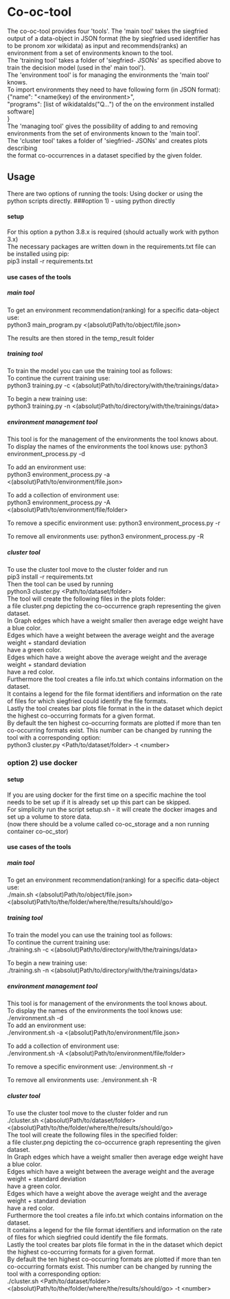 # Co-oc-tool  
The co-oc-tool provides four 'tools'. The 'main tool' takes the siegfried output of a data-object
in JSON format (the by siegfried used identifier has to be pronom xor wikidata) as input
and recommends(ranks) an environment from a set of environments known to the tool.  
The 'training tool' takes a folder of 'siegfried- JSONs' as specified above to train the
decision model (used in the' main tool').  
The 'environment tool' is for managing the environments the 'main tool' knows.  
To import environments they need to have following form (in JSON format):  
{"name": "<name(key) of the environment>",  
 "programs": [list of wikidataIds("Q...") of the on the environment installed software]  
 }  
The 'managing tool' gives the possibility of adding to and removing environments from
the set of environments known to the 'main tool'.  
The 'cluster tool' takes a folder of 'siegfried- JSONs' and creates plots describing   
the format co-occurrences in a dataset specified by the given folder.    
## Usage  
There are two options of running the tools: Using docker or using the python scripts directly.
###option 1) - using python directly  
#### setup
For this option a python 3.8.x is required (should actually work with python 3.x)  
The necessary packages are written down in the requirements.txt file can be installed using pip:  
pip3 install -r requirements.txt  
#### use cases of the tools
##### main tool
To get an environment recommendation(ranking) for a specific data-object use:  
python3 main_program.py <(absolut)Path/to/object/file.json>

The results are then stored in the temp_result folder
##### training tool
To train the model you can use the training tool as follows:  
To continue the current training use:  
python3 training.py -c <(absolut)Path/to/directory/with/the/trainings/data>

To begin a new training use:  
python3 training.py -n <(absolut)Path/to/directory/with/the/trainings/data>  
##### environment management tool
This tool is for the management of the environments the tool knows about.  
To display the names of the environments the tool knows use:
python3 environment_process.py -d  

To add an environment use:  
python3 environment_process.py -a <(absolut)Path/to/environment/file.json> 

To add a collection of environment use:  
python3 environment_process.py -A <(absolut)Path/to/environment/file/folder>  

To remove a specific environment use:
python3 environment_process.py -r <name of the environment>

To remove all environments use:
python3 environment_process.py -R
##### cluster tool   
To use the cluster tool move to the cluster folder and run  
pip3 install -r requirements.txt  
Then the tool can be used by running  
python3 cluster.py <Path/to/dataset/folder>    
The tool will create the following files in the plots folder:  
a file cluster.png depicting the co-occurrence graph representing the given dataset.  
In Graph edges which have a weight smaller then average edge weight have a blue color.  
Edges which have a weight between the average weight and the average weight + standard deviation  
have a green color.  
Edges which have a weight above the average weight and the average weight + standard deviation  
have a red color.  
Furthermore the tool creates a file info.txt which contains information on the dataset.  
It contains a legend for the file format identifiers and information on the rate of files
for which siegfried could identify the file formats.  
Lastly the tool creates bar plots file format in the in the dataset 
which depict the highest co-occurring formats for a given format.  
By default the ten highest co-occurring formats are plotted if more than ten co-occurring
formats exist. This number can be changed by running the tool with a corresponding option:  
python3 cluster.py <Path/to/dataset/folder> -t \<number>  
  
  
### option 2) use docker

#### setup
If you are using docker for the first time on a specific machine the tool needs to be set up 
if it is already set up this part can be skipped.  
For simplicity run the script setup.sh - it will create the docker images and set up a volume to 
store data.  
(now there should be a volume called co-oc_storage and a non running container co-oc_stor)

#### use cases of the tools
##### main tool
To get an environment recommendation(ranking) for a specific data-object use:  
./main.sh <(absolut)Path/to/object/file.json> <(absolut)Path/to/the/folder/where/the/results/should/go>

##### training tool
To train the model you can use the training tool as follows:  
To continue the current training use:  
./training.sh -c <(absolut)Path/to/directory/with/the/trainings/data>

To begin a new training use:  
./training.sh -n <(absolut)Path/to/directory/with/the/trainings/data>  

##### environment management tool
This tool is for management of the environments the tool knows about.  
To display the names of the environments the tool knows use:
./environment.sh -d  
To add an environment use:  
./environment.sh -a <(absolut)Path/to/environment/file.json> 

To add a collection of environment use:  
./environment.sh -A <(absolut)Path/to/environment/file/folder>  

To remove a specific environment use:
./environment.sh -r <name of the environment>

To remove all environments use:
./environment.sh -R  
  
##### cluster tool  
To use the cluster tool move to the cluster folder and run  
./cluster.sh <(absolut)Path/to/dataset/folder> <(absolut)Path/to/the/folder/where/the/results/should/go>  
The tool will create the following files in the specified folder:  
a file cluster.png depicting the co-occurrence graph representing the given dataset.  
In Graph edges which have a weight smaller then average edge weight have a blue color.  
Edges which have a weight between the average weight and the average weight + standard deviation  
have a green color.  
Edges which have a weight above the average weight and the average weight + standard deviation  
have a red color.  
Furthermore the tool creates a file info.txt which contains information on the dataset.  
It contains a legend for the file format identifiers and information on the rate of files
for which siegfried could identify the file formats.  
Lastly the tool creates bar plots file format in the in the dataset 
which depict the highest co-occurring formats for a given format.  
By default the ten highest co-occurring formats are plotted if more than ten co-occurring
formats exist. This number can be changed by running the tool with a corresponding option:  
./cluster.sh <Path/to/dataset/folder> <(absolut)Path/to/the/folder/where/the/results/should/go> -t \<number>    

